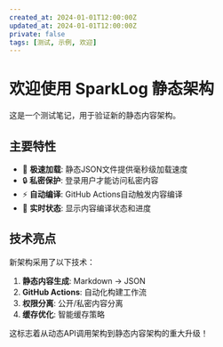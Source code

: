 ```yaml
---
created_at: 2024-01-01T12:00:00Z
updated_at: 2024-01-01T12:00:00Z
private: false
tags: [测试, 示例, 欢迎]
---
```


# 欢迎使用 SparkLog 静态架构

这是一个测试笔记，用于验证新的静态内容架构。

## 主要特性

- 🚀 **极速加载**: 静态JSON文件提供毫秒级加载速度
- 🔒 **私密保护**: 登录用户才能访问私密内容
- ⚡ **自动编译**: GitHub Actions自动触发内容编译
- 📱 **实时状态**: 显示内容编译状态和进度

## 技术亮点

新架构采用了以下技术：

1. **静态内容生成**: Markdown → JSON
2. **GitHub Actions**: 自动化构建工作流
3. **权限分离**: 公开/私密内容分离
4. **缓存优化**: 智能缓存策略

这标志着从动态API调用架构到静态内容架构的重大升级！
